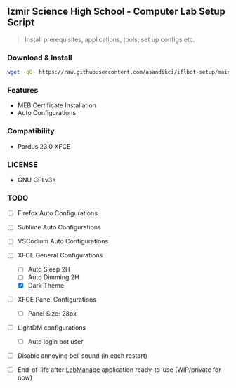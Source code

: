 ## Izmir Science High School - Computer Lab Setup Script
> Install prerequisites, applications, tools; set up configs etc.

### Download & Install
```bash
wget -qO- https://raw.githubusercontent.com/asandikci/iflbot-setup/main/install.sh | bash <(cat) </dev/tty
```

### Features
- MEB Certificate Installation
- Auto Configurations

### Compatibility
- Pardus 23.0 XFCE

### LICENSE
- GNU GPLv3+

### TODO
- [ ] Firefox Auto Configurations
- [ ] Sublime Auto Configurations
- [ ] VSCodium Auto Configurations 
- [ ] XFCE General Configurations
  - [ ] Auto Sleep 2H
  - [ ] Auto Dimming 2H
  - [x] Dark Theme
- [ ] XFCE Panel Configurations
  - [ ] Panel Size: 28px
- [ ] LightDM configurations
  - [ ] Auto login bot user
- [ ] Disable annoying bell sound (in each restart)

- [ ] End-of-life after [LabManage](https://git.aliberksandikci.com.tr/asandikci/labmanage) application ready-to-use (WIP/private for now)
